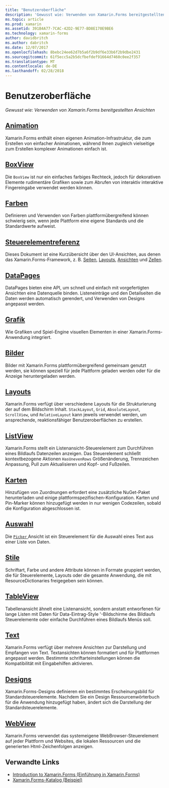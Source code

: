 ```yaml
---
title: "Benutzeroberfläche"
description: 'Gewusst wie: Verwenden von Xamarin.Forms bereitgestellten Ansichten'
ms.topic: article
ms.prod: xamarin
ms.assetid: 391B4A77-7CAC-42D2-9E77-BD8E170E9BE6
ms.technology: xamarin-forms
author: davidbritch
ms.author: dabritch
ms.date: 12/07/2017
ms.openlocfilehash: 8bebc24ee62d7b5a6f2b9df6e33b6f2b9dbe2431
ms.sourcegitcommit: 61f5ecc5a2b5dcfbefdef91664d7460c0ee2f357
ms.translationtype: MT
ms.contentlocale: de-DE
ms.lasthandoff: 02/28/2018
---
```

# <a name="user-interface"></a>Benutzeroberfläche

_Gewusst wie: Verwenden von Xamarin.Forms bereitgestellten Ansichten_

## <a name="animationanimationindexmd"></a>[Animation](animation/index.md)

Xamarin.Forms enthält einen eigenen Animation-Infrastruktur, die zum Erstellen von einfacher Animationen, während Ihnen zugleich vielseitige zum Erstellen komplexer Animationen einfach ist.

## <a name="boxviewboxviewmd"></a>[BoxView](boxview.md)

Die `BoxView` ist nur ein einfaches farbiges Rechteck, jedoch für dekorativen Elemente rudimentäre Grafiken sowie zum Abrufen von interaktiv interaktive Fingereingabe verwendet werden können.

## <a name="colorscolorsmd"></a>[Farben](colors.md)

Definieren und Verwenden von Farben plattformübergreifend können schwierig sein, wenn jede Plattform eine eigene Standards und die Standardwerte aufweist.

## <a name="controls-referencecontrolsindexmd"></a>[Steuerelementreferenz](controls/index.md)

Dieses Dokument ist eine Kurzübersicht über den UI-Ansichten, aus denen das Xamarin.Forms-Framework, z. B. [Seiten](~/xamarin-forms/user-interface/controls/pages.md), [Layouts](~/xamarin-forms/user-interface/controls/layouts.md), [Ansichten](~/xamarin-forms/user-interface/controls/views.md) und [Zellen](~/xamarin-forms/user-interface/controls/cells.md).

## <a name="datapagesdatapagesindexmd"></a>[DataPages](datapages/index.md)

DataPages bieten eine API, um schnell und einfach mit vorgefertigten Ansichten eine Datenquelle binden. Listeneinträge und den Detailseiten die Daten werden automatisch gerendert, und Verwenden von Designs angepasst werden.

## <a name="graphicsgraphicsindexmd"></a>[Grafik](graphics/index.md)

Wie Grafiken und Spiel-Engine visuellen Elementen in einer Xamarin.Forms-Anwendung integriert.

## <a name="imagesimagesmd"></a>[Bilder](images.md)

Bilder mit Xamarin.Forms plattformübergreifend gemeinsam genutzt werden, sie können speziell für jede Plattform geladen werden oder für die Anzeige heruntergeladen werden.

## <a name="layoutslayoutsindexmd"></a>[Layouts](layouts/index.md)

Xamarin.Forms verfügt über verschiedene Layouts für die Strukturierung der auf dem Bildschirm Inhalt. `StackLayout`, `Grid`, `AbsoluteLayout`, `ScrollView`, und `RelativeLayout` kann jeweils verwendet werden, um ansprechende, reaktionsfähiger Benutzeroberflächen zu erstellen.

## <a name="listviewlistviewindexmd"></a>[ListView](listview/index.md)

Xamarin.Forms stellt ein Listenansicht-Steuerelement zum Durchführen eines Bildlaufs Datenzeilen anzeigen. Das Steuerelement schließt kontextbezogene Aktionen `HasUnevenRows` Größenänderung, Trennzeichen Anpassung, Pull zum Aktualisieren und Kopf- und Fußzeilen.

## <a name="mapsmapmd"></a>[Karten](map.md)

Hinzufügen von Zuordnungen erfordert eine zusätzliche NuGet-Paket herunterladen und einige plattformspezifischen-Konfiguration. Karten und Pin-Marker können hinzugefügt werden in nur wenigen Codezeilen, sobald die Konfiguration abgeschlossen ist.

## <a name="pickerpickerindexmd"></a>[Auswahl](picker/index.md)

Die [ `Picker` ](https://developer.xamarin.com/api/type/Xamarin.Forms.Picker/) Ansicht ist ein Steuerelement für die Auswahl eines Text aus einer Liste von Daten.

## <a name="stylesstylesindexmd"></a>[Stile](styles/index.md)

Schriftart, Farbe und andere Attribute können in Formate gruppiert werden, die für Steuerelemente, Layouts oder die gesamte Anwendung, die mit ResourceDictionaries freigegeben sein können.

## <a name="tableviewtableviewmd"></a>[TableView](tableview.md)

Tabellenansicht ähnelt eine Listenansicht, sondern anstatt entworfenen für lange Listen mit Daten für Data-Eintrag-Style '-Bildschirme des Bildlaufs Steuerelemente oder einfache Durchführen eines Bildlaufs Menüs soll.

## <a name="texttextindexmd"></a>[Text](text/index.md)

Xamarin.Forms verfügt über mehrere Ansichten zur Darstellung und Empfangen von Text. Textansichten können formatiert und für Plattformen angepasst werden. Bestimmte schriftarteinstellungen können die Kompatibilität mit Eingabehilfen aktivieren.

## <a name="themesthemesindexmd"></a>[Designs](themes/index.md)

Xamarin.Forms-Designs definieren ein bestimmtes Erscheinungsbild für Standardsteuerelemente. Nachdem Sie ein Design Ressourcenwörterbuch für die Anwendung hinzugefügt haben, ändert sich die Darstellung der Standardsteuerelemente.

## <a name="webviewwebviewmd"></a>[WebView](webview.md)

Xamarin.Forms verwendet das systemeigene WebBrowser-Steuerelement auf jeder Plattform und Websites, die lokalen Ressourcen und die generierten Html-Zeichenfolgen anzeigen.


## <a name="related-links"></a>Verwandte Links

- [Introduction to Xamarin.Forms (Einführung in Xamarin.Forms)](~/xamarin-forms/get-started/introduction-to-xamarin-forms.md)
- [Xamarin.Forms-Katalog (Beispiel)](https://developer.xamarin.com/samples/FormsGallery/)
